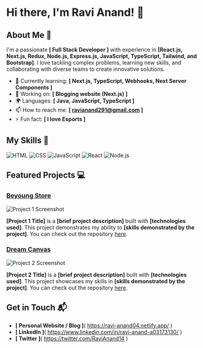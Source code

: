 # Hi there, I'm Ravi Anand! 👋

## About Me 🚀

I'm a passionate **[  Full Stack Developer  ]** with experience in **[React.js, Next.js, Redux, Node.js, Express.js, JavaScript, TypeScript, Tailwind, and Bootstrap]**. I love tackling complex problems, learning new skills, and collaborating with diverse teams to create innovative solutions.

- 🌱 Currently learning: **[ Next.js, TypeScript, Webhooks, Next Server Components ]**
- 🔭 Working on: **[ Blogging website (Next.js) ]**
- 🌍 Languages: **[ Java, JavaScript, TypeScript ]**
- 📫 How to reach me: **[ ravianand291@gmail.com ]**
- ⚡ Fun fact: **[ I love Esports ]**

## My Skills 🧠

![HTML](https://img.shields.io/badge/-HTML-E34F26?style=flat-square&logo=html5&logoColor=white)
![CSS](https://img.shields.io/badge/-CSS-1572B6?style=flat-square&logo=css3&logoColor=white)
![JavaScript](https://img.shields.io/badge/-JavaScript-F7DF1E?style=flat-square&logo=javascript&logoColor=black)
![React](https://img.shields.io/badge/-React-61DAFB?style=flat-square&logo=react&logoColor=black)
![Node.js](https://img.shields.io/badge/-Node.js-339933?style=flat-square&logo=node.js&logoColor=white)


## Featured Projects 💻

### [Beyoung Store](https://beyoung-store-clone.netlify.app/)

![Project 1 Screenshot](project_1_screenshot_url)

**[Project 1 Title]** is a **[brief project description]** built with **[technologies used]**. This project demonstrates my ability to **[skills demonstrated by the project]**. You can check out the repository [here](project_1_repository_link).

### [Dream Canvas](https://dream-canvas-psi.vercel.app/)

![Project 2 Screenshot](project_2_screenshot_url)

**[Project 2 Title]** is a **[brief project description]** built with **[technologies used]**. This project showcases my skills in **[skills demonstrated by the project]**. You can check out the repository [here](project_2_repository_link).

## Get in Touch 📬

- **[ Personal Website / Blog ]**( https://ravi-anand04.netlify.app/ )
- **[ LinkedIn ]**( https://www.linkedin.com/in/ravi-anand-a03173130/ )
- **[ Twitter ]**( https://twitter.com/RaviAnand14 )


